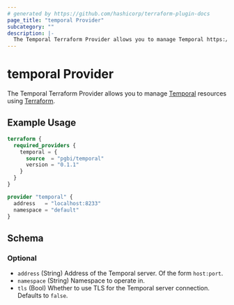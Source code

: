 ```yaml
---
# generated by https://github.com/hashicorp/terraform-plugin-docs
page_title: "temporal Provider"
subcategory: ""
description: |-
  The Temporal Terraform Provider allows you to manage Temporal https://temporal.io/ resources using Terraform https://www.terraform.io/.
---
```


# temporal Provider

The Temporal Terraform Provider allows you to manage [Temporal](https://temporal.io/) resources using [Terraform](https://www.terraform.io/).

## Example Usage

```terraform
terraform {
  required_providers {
    temporal = {
      source  = "pgbi/temporal"
      version = "0.1.1"
    }
  }
}

provider "temporal" {
  address   = "localhost:8233"
  namespace = "default"
}
```

<!-- schema generated by tfplugindocs -->
## Schema

### Optional

- `address` (String) Address of the Temporal server. Of the form `host:port`.
- `namespace` (String) Namespace to operate in.
- `tls` (Bool) Whether to use TLS for the Temporal server connection. Defaults to `false`.